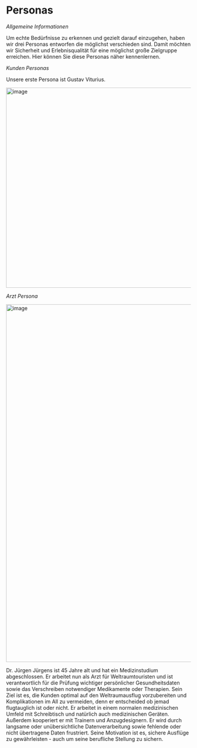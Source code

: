 # Personas  

*Allgemeine Informationen*  
   
Um echte Bedürfnisse zu erkennen und gezielt darauf einzugehen, haben wir drei Personas entworfen die möglichst verschieden sind. Damit möchten wir Sicherheit und Erlebnisqualität für eine möglichst große Zielgruppe erreichen. Hier können Sie diese Personas näher kennenlernen.    
   
*Kunden Personas*   

Unsere erste Persona ist Gustav Viturius. 

<img width="545" alt="image" src="https://github.com/user-attachments/assets/214fa79c-ae5f-4424-9ecf-bf16574422a5" />

    
*Arzt Persona*  

<img width="974" alt="image" src="https://github.com/user-attachments/assets/7768f20c-2927-4e5f-ba6d-5989a5d04bea" />    
      
Dr. Jürgen Jürgens ist 45 Jahre alt und hat ein Medizinstudium abgeschlossen. Er arbeitet nun als Arzt für Weltraumtouristen und ist verantwortlich für die Prüfung wichtiger persönlicher Gesundheitsdaten sowie das Verschreiben notwendiger Medikamente oder Therapien. Sein Ziel ist es, die Kunden optimal auf den Weltraumausflug vorzubereiten und Komplikationen im All zu vermeiden, denn er entscheided ob jemad flugtauglich ist oder nicht. Er arbeitet in einem normalen medizinischen Umfeld mit Schreibtisch und natürlich auch medizinischen Geräten. Außerdem kooperiert er mit Trainern und Anzugdesignern. Er wird durch langsame oder unübersichtliche Datenverarbeitung sowie fehlende oder nicht übertragene Daten frustriert. Seine Motivation ist es, sichere Ausflüge zu gewährleisten - auch um seine berufliche Stellung zu sichern.
